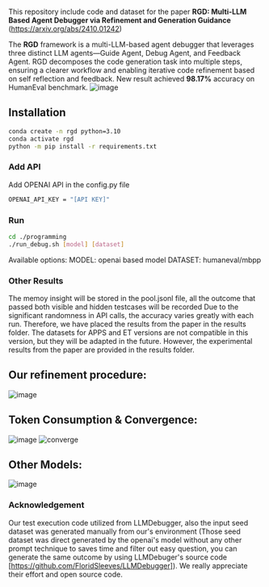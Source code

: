 This repository include code and dataset for the paper **RGD: Multi-LLM Based Agent Debugger via Refinement and Generation Guidance** (https://arxiv.org/abs/2410.01242)

The **RGD** framework is a multi-LLM-based agent debugger that leverages three distinct LLM agents—Guide Agent, Debug Agent, and Feedback Agent. RGD decomposes the code generation task into multiple steps, ensuring a clearer workflow and enabling iterative code refinement based on self reflection and feedback. New result achieved **98.17%** accuracy on HumanEval benchmark.
![image](https://github.com/user-attachments/assets/babf3691-0f39-4b1d-9b53-0242b2b57a04)

## Installation
```bash
conda create -n rgd python=3.10
conda activate rgd
python -m pip install -r requirements.txt
```

### Add API
Add OPENAI API in the config.py file
```bash
OPENAI_API_KEY = "[API KEY]"
```

### Run
```bash
cd ./programming
./run_debug.sh [model] [dataset]
```
Available options:
MODEL: openai based model
DATASET: humaneval/mbpp

### Other Results
The memoy insight will be stored in the pool.jsonl file, all the outcome that passed both visible and hidden testcases will be recorded
Due to the significant randomness in API calls, the accuracy varies greatly with each run. Therefore, we have placed the results from the paper in the results folder. The datasets for APPS and ET versions are not compatible in this version, but they will be adapted in the future. However, the experimental results from the paper are provided in the results folder.

## Our refinement procedure:
![image](https://github.com/user-attachments/assets/2b14d7a9-a2f5-447d-bb6c-c5de29d692a6)

## Token Consumption & Convergence:
![image](https://github.com/user-attachments/assets/09bbae9b-259f-4b5a-af5b-1ad34c40a0ef)
![converge](https://github.com/user-attachments/assets/6aa38e44-660f-47b2-83c5-5fa45da2c812)

## Other Models:
![image](https://github.com/user-attachments/assets/3e75af43-b5b2-4217-9ecf-cb5966d9fc5f)

### Acknowledgement
Our test execution code utilized from LLMDebugger, also the input seed dataset was generated manually from our's environment (Those seed dataset was direct generated by the openai's model without any other prompt technique to saves time and filter out easy question, you can generate the same outcome by using LLMDebuger's source code [https://github.com/FloridSleeves/LLMDebugger]). We really appreciate their effort and open source code. 


